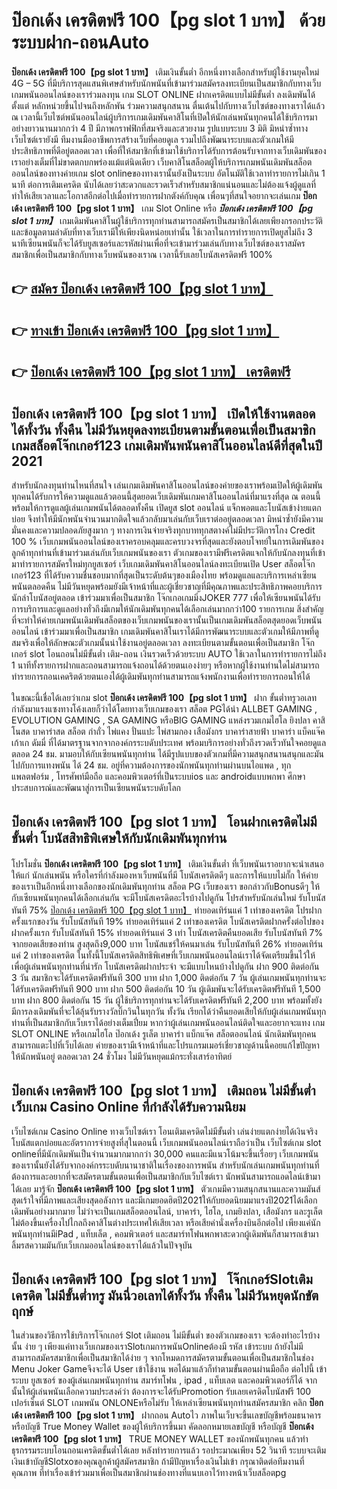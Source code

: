 # ป๊อกเด้ง เครดิตฟรี 100【pg slot 1 บาท】  ด้วยระบบฝาก-ถอนAuto

**ป๊อกเด้ง เครดิตฟรี 100【pg slot 1 บาท】** เติมเงินขั้นต่ำ  อีกหนึ่งทางเลือกสำหรับผู้ใช้งานยุคใหม่ 4G – 5G ที่มีบริการสุดแสนพิเศษสำหรับนักพนันที่เข้ามาร่วมสมัครลงทะเบียนเป็นสมาชิกกับทางเว็บเกมพนันออนไลน์ของเราร่วมลงทุน เกม SLOT ONLINE ฝากเครดิตแบบไม่มีขั้นต่ำ ลงเดิมพันได้ตั้งแต่ หลักหน่วยขึ้นไปจนถึงหลักพัน ร่วมความสนุกสนาน ตื่นเต้นไปกับทางเว็บไซต์ของทางเราได้แล้ว ณ เวลานี้เว็บไซต์พนันออนไลน์ผู้บริการเกมเดิมพันคาสิโนที่เปิดให้นักเล่นพนันทุกคนได้ใช้บริการมาอย่างยาวนานมากกว่า 4 ปี มีภาพกราฟฟิกที่สมจริงและสวยงาม รูปแบบระบบ 3 มิติ
มิหนำซ้ำทางเว็บไซต์เรายังมี ทีมงานมืออาชีพการสร้างเว็บที่คอยดูเล  รวมไปถึงพัฒนาระบบและตัวเกมให้มีประสิทธิภาพที่ดีอยู่ตลอดเวลา เพื่อที่ให้สมาชิกที่เข้ามาใช้บริการได้รับการต้อนรับจากทางเว็บเดิมพันของเราอย่างเต็มที่ไม่ขาดตกบกพร่องแม้แต่นิดเดียว เว็บคาสิโนสล็อตผู้ให้บริการเกมพนันเดิมพันสล็อตออนไลน์ของทางค่ายเกม slot onlineของทางเรานั้นยังเป็นระบบ อัตโนมัติใช้เวลาทำรายการไม่เกิน 1 นาที ต่อการเติมเครดิต นับได้เลยว่าสะดวกและรวดเร็วสำหรับสมาชิกแน่นอนและไม่ต้องแจ้งผู้ดูแลที่ทำให้เสียเวลาและโอกาสอีกต่อไปเมื่อทำรายการฝากตังค์กับคุณ
เพื่อนๆที่สนใจอยากจะเล่นเกม **ป๊อกเด้ง เครดิตฟรี 100【pg slot 1 บาท】** เกม Slot Online หรือ ***ป๊อกเด้ง เครดิตฟรี 100【pg slot 1 บาท】*** เกมเดิมพันคาสิโนผู้ใช้บริการทุกท่านสามารถสมัครเป็นสมาชิกได้เลยเพียงกรอกประวัติและข้อมูลตามลำดับที่ทางเว็บเรามีให้เพียงนิดหน่อยเท่านั้น ใช้เวลาในการทำรายการเปิดยูสไม่ถึง 3 นาทีเซียนพนันก็จะได้รับยูสเซอร์และรหัสผ่านเพื่อที่จะเข้ามาร่วมเล่นกับทางเว็บไซต์ของเราสมัครสมาชิกเพื่อเป็นสมาชิกกับทางเว็บพนันของเราณ เวลานี้รับเลยโบนัสเครดิตฟรี 100%

## 👉 [สมัคร ป๊อกเด้ง เครดิตฟรี 100【pg slot 1 บาท】](https://archa888.com/)
## 👉 [ทางเข้า ป๊อกเด้ง เครดิตฟรี 100【pg slot 1 บาท】](https://archa888.com/)
## 👉 [ป๊อกเด้ง เครดิตฟรี 100【pg slot 1 บาท】 เครดิตฟรี](https://archa888.com/)

## ป๊อกเด้ง เครดิตฟรี 100【pg slot 1 บาท】 เปิดให้ใช้งานตลอด ได้ทั้งวัน ทั้งคืน ไม่มีวันหยุดลงทะเบียนตามขั้นตอนเพื่อเป็นสมาชิก เกมสล็อตโจ๊กเกอร์123 เกมเดิมพันพนันคาสิโนออนไลน์ดีที่สุดในปี 2021

สำหรับนักลงทุนท่านไหนที่สนใจ เล่นเกมเดิมพันคาสิโนออนไลน์ของค่ายของเราพร้อมเปิดให้ผู้เดิมพันทุกคนได้รับการให้ความดูแลแล้วตอนนี้สุดยอดเว็บเดิมพันเกมคาสิโนออนไลน์ที่มาแรงที่สุด ณ ตอนนี้ พร้อมให้การดูแลผู้เล่นเกมพนันได้ตลอดทั้งคืน เปิดยูส slot ออนไลน์ แจ็กพอตและโบนัสเข้าง่ายแตกบ่อย จึงทำให้มีนักพนันจำนวนมากติดใจแล้วกลับมาเล่นกับเว็บเราต่ออยู่ตลอดเวลา มิหนำซ้ำยังมีความมั่นคงและความปลอดภัยสูงมาก ๆ ทางการเงินจ่ายจริงทุกบาททุกสตางค์ไม่มีประวัติการโกง Credit 100 % เว็บเกมพนันออนไลน์ของเราครอบคลุมและครบวงจรที่สุดและยังตอบโจทย์ในการเดิมพันของลูกค้าทุกท่านที่เข้ามาร่วมเล่นกับเว็บเกมพนันของเรา
ตัวเกมของเรามีฟรีเครดิตแจกให้กับนักลงทุนที่เข้ามาทำรายการสมัครใหม่ทุกยูสเซอร์ เว็บเกมเดิมพันคาสิโนออนไลน์ลงทะเบียนเปิด User สล็อตโจ๊กเกอร์123 ที่ได้รับความชื่นชอบมากที่สุดเป็นระดับต้นๆของเมืองไทย พร้อมดูแลและบริการเหล่าเซียนพนันตลอดคืน ไม่มีวันหยุดพร้อมยังมีเจ้าหน้าที่และผู้เชี่ยวชาญที่มีคุณภาพและประสิทธิภาพคอยบริการนักล่าโบนัสอยู่ตลอด เข้าร่วมมาเพื่อเป็นสมาชิก โจ๊กเกอเกมมิ่งJOKER 777 เพื่อให้เซียนพนันได้รับการบริการและดูแลอย่างทั่วถึงมีเกมให้นักเดิมพันทุกคนได้เลือกเล่นมากกว่า100 รายการเกม
สิ่งสำคัญที่จะทำให้ค่ายเกมพนันเดิมพันสล็อตของเว็บเกมพนันของเรานั้นเป็นเกมเดิมพันสล็อตสุดยอดเว็บพนันออนไลน์ เข้าร่วมมาเพื่อเป็นสมาชิก  เกมเดิมพันคาสิโนเราได้มีการพัฒนาระบบและตัวเกมให้มีภาพที่ดูสมจริงเพื่อให้ลักษณะตัวเกมนั้นน่าใช้งานอยู่ตลอดเวลา ลงทะเบียนตามขั้นตอนเพื่อเป็นสมาชิก โจ๊กเกอร์ slot โอนถอนไม่มีขั้นต่ำ เติม-ถอน เงินรวดเร็วด้วยระบบ AUTO ใช้เวลาในการทำรายการไม่ถึง 1 นาทีทั้งรายการฝากและถอนสามารถแจ้งถอนได้ด้วยตนเองง่ายๆ หรือหากผู้ใช้งานท่านใดไม่สามารถทำรายการถอนเคดริตด้วยตนเองได้ผู้เดิมพันทุกท่านสามารถแจ้งพนักงานเพื่อทำรายการถอนให้ได้

ในขณะนี้เชื่อได้เลยว่าเกม slot  **ป๊อกเด้ง เครดิตฟรี 100【pg slot 1 บาท】** ฝาก ขั้นต่ำทรูวอเลท กำลังมาแรงแซงทางโค้งเลยก็ว่าได้โดยทางเว็บเกมของเรา สล็อต PGได้นำ ALLBET GAMING , EVOLUTION GAMING , SA GAMING หรือBIG GAMING แหล่งรวมเกมไฮโล ยิงปลา คาสิโนสด บาคาร่าสด สล็อต กำถั่ว ไพ่แคง ปั่นแปะ ไพ่สามกอง เสือมังกร บาคาร่าสายฟ้า บาคาร่า แบ็คแจ๊ค เก้าเก ดัมมี่ ที่ได้มาตรฐานจากจากองค์กรระบดับประเทศ พร้อมบริการอย่างทั่วถึงรวดเร็วทันใจคอยดูแล ตลอด 24 ชม. มามอบให้กับเซียนพนันทุกท่าน ได้มีรูปแบบของตัวเกมที่มีความสนุกสนานสนุกและมันไปกับการแทงพนัน ได้ 24 ชม. อยู่ที่ความต้องการของนักพนันทุกท่านผ่านบนไอแพด , ทุกแพลตฟอร์ม , โทรศัพท์มือถือ และคอมพิวเตอร์ที่เป็นระบบios และ androidแบบพกพา ศึกษาประสบการณ์และพัฒนาสู่การเป็นเซียนพนันระบดับโลก

## ป๊อกเด้ง เครดิตฟรี 100【pg slot 1 บาท】 โอนฝากเครดิตไม่มีขั้นต่ำ โบนัสสิทธิพิเศษให้กับนักเดิมพันทุกท่าน

โปรโมชั่น **ป๊อกเด้ง เครดิตฟรี 100【pg slot 1 บาท】** เติมเงินขั้นต่ำ ที่เว็บพนันเราอยากจะนำเสนอให้แก่  นักเล่นพนัน หรือใครที่กำลังมองหาเว็บพนันที่มี โบนัสเครดิตดีๆ และการให้แบบไม่กั๊ก ให้ค่ายของเราเป็นอีกหนึ่งทางเลือกของนักเดิมพันทุกท่าน สล็อต PG เว็บของเรา ขอกล่าวกับBonusดีๆ ให้กับเซียนพนันทุกคนได้เลือกเล่นกัน จะมีโบนัสเครดิตอะไรบ้างไปดูกัน
โปรสำหรับนักเล่นใหม่ รับโบนัสทันที 75% [ป๊อกเด้ง เครดิตฟรี 100【pg slot 1 บาท】](https://archa888.com/) ทำยอดเทิร์นแค่ 1 เท่าของเครดิต
โปรฝากครั้งแรกของวัน รับโบนัสทันที 19% ทำยอดเทิร์นแค่ 2 เท่าของเครดิต
โบนัสเครดิตฝากครั้งต่อไปของฝากครั้งแรก รับโบนัสทันที 15% ทำยอดเทิร์นแค่ 3 เท่า
โบนัสเครดิตคืนยอดเสีย รับโบนัสทันที 7% จากยอดเสียของท่าน สูงสุดถึง9,000 บาท
โบนัสแชร์ให้คนมาเล่น รับโบนัสทันที 26% ทำยอดเทิร์นแค่ 2 เท่าของเครดิต
ในทั้งนี้โบนัสเครดิตสิทธิพิเศษที่เว็บเกมพนันออนไลน์เราได้จัดเตรียมขึ้นไว้ให้เพื่อผู้เล่นพนันทุกท่านที่น่ารัก โบนัสเครดิตฝากประจำ จะมีแบบไหนบ้างไปดูกัน
ฝาก 900 ติดต่อกัน 3 วัน สมาชิกจะได้รับเครดิตฟรีทันที 300 บาท
ฝาก 1,000 ติดต่อกัน 7 วัน ผู้เล่นเกมพนันทุกท่านจะได้รับเครดิตฟรีทันที 900 บาท
ฝาก 500 ติดต่อกัน 10 วัน ผู้เดิมพันจะได้รับเครดิตฟรีทันที 1,500 บาท
ฝาก 800 ติดต่อกัน 15 วัน ผู้ใช้บริการทุกท่านจะได้รับเครดิตฟรีทันที 2,200 บาท
พร้อมทั้งยังมีการลงเดิมพันที่จะได้ลุ้นรับรางวัลบิ๊กวินในทุกวัน ทั้งวัน เรียกได้ว่าคืนยอดเสียให้กับผู้เล่นเกมพนันทุกท่านที่เป็นสมาชิกกับเว็บเราได้อย่างเต็มเปี่ยม หากว่าผู้เล่นเกมพนันออนไลน์ติดใจและอยากจะแทง เกม SLOT ONLINE  หรือเกมไฮโล ป๊อกเด้ง รูเล็ต บาคาร่า แบ็กแจ๊ค สล็อตออนไลน์ นักเดิมพันทุกคนสามารถแตะไปที่เว็บได้เลย ค่ายของเรามีเจ้าหน้าที่และโปรแกรมเมอร์เชี่ยวชาญด้านนี้คอยแก้ไขปัญหาให้นักพนันอยู่ ตลอดเวลา 24 ชั่วโมง ไม่มีวันหยุดแม้กระทั่งเสาร์อาทิตย์

## ป๊อกเด้ง เครดิตฟรี 100【pg slot 1 บาท】 เติมถอน ไม่มีขั้นต่ำ  เว็บเกม  Casino Online ที่กำลังได้รับความนิยม

เว็บไซต์เกม  Casino Online ทางเว็บไซต์เรา โอนเติมเครดิตไม่มีขั้นต่ำ เล่นง่ายแตกง่ายได้เงินจริง โบนัสแตกบ่อยและอัตราการจ่ายสูงที่สุในตอนนี้ เว็บเกมพนันออนไลน์เราถือว่าเป็น เว็บไซต์เกม slot onlineที่มีนักเดิมพันเป็นจำนวนมากมากกว่า 30,000 คนและมีแนวโน้มจะขึ้นเรื่อยๆ เว็บเกมพนันของเรานั้นยังได้รับจากองค์กรระบดับนานาชาติในเรื่องของการพนัน สำหรับนักเล่นเกมพนันทุกท่านที่ต้องการและอยากที่จะสมัครตามขั้นตอนเพื่อเป็นสมาชิกกับเว็บไซต์เรา นักพนันสามารถแอดไลน์เข้ามาได้เลย
	มารู้จัก **ป๊อกเด้ง เครดิตฟรี 100【pg slot 1 บาท】** ตัวเกมมีความสนุกสนานและความมันส์สุดเร้าใจที่มีภาพและเสียงสุดอลังการ และมีเกมยอดฮิตปี2021ให้กับยอดนิยมมาแรงปี2021ได้เลือกเดิมพันอย่างมากมาย  ไม่ว่าจะเป็นเกมสล็อตออนไลน์, บาคาร่า, ไฮโล, เกมยิงปลา, เสือมังกร และรูเล็ต ไม่ต้องขึ้นเครื่องไปไกลถึงคาสิโนต่างประเทศให้เสียเวลา หรือเสียค่านั่งเครื่องบินอีกต่อไป เพียงแค่นักพนันทุกท่านมีiPad , แท็บเล็ต , คอมพิวเตอร์ และสมาร์ทโฟนพกพาสะดวกผู้เดิมพันก็สามารถเข้ามาลิ้มรสความมันกับเว็บเกมออนไลน์ของเราได้แล้วในปัจจุบัน

## ป๊อกเด้ง เครดิตฟรี 100【pg slot 1 บาท】 โจ๊กเกอร์Slotเติมเครดิต ไม่มีขั้นต่ำทรู มันนี่วอเลทได้ทั้งวัน ทั้งคืน ไม่มีวันหยุดนักขัตฤกษ์

ในส่วนของวิธีการใช้บริการโจ๊กเกอร์ Slot เติมถอน ไม่มีขั้นต่ำ ของตัวเกมของเรา จะต้องทำอะไรบ้างนั้น ง่าย ๆ เพียงแค่ทางเว็บเกมของเราSlotเกมการพนันOnlineต้องมี รหัส เข้าระบบ ถ้ายังไม่มีสามารถสมัครสมาชิกเพื่อเป็นสมาชิกได้ง่าย ๆ จากโหมดการสมัครตามขั้นตอนเพื่อเป็นสมาชิกในช่อง Menu Joker Gameจึงจะได้ User เข้าใช้งาน พอได้มาแล้วก็ทำตามขั้นตอนผ่านมือถือ ต่อไปนี้
เข้าระบบ ยูสเซอร์  ของผู้เล่นเกมพนันทุกท่าน สมาร์ทโฟน , ipad , แท็บเลต และคอมพิวเตอร์ก็ได้
จากนั้นให้ผู้เล่นพนันเลือกความประสงค์ว่า ต้องการจะได้รับPromotion รับเลยเครดิตโบนัสฟรี 100 เปอร์เซ็นต์  SLOT เกมพนัน ONLONEหรือไม่รับ
ให้เหล่าเซียนพนันทุกท่านสมัครสมาชิก คลิก **ป๊อกเด้ง เครดิตฟรี 100【pg slot 1 บาท】** ฝากถอน Autoไว ภาพในเว็บจะขึ้นเลขบัญชีพร้อมธนาคาร หรือบัญชี True Money Wallet ของผู้ให้บริการขึ้นมา
คัดลอกหมายเลขบัญชี หรือบัญชี **ป๊อกเด้ง เครดิตฟรี 100【pg slot 1 บาท】** TRUE MONEY WALLET ของนักพนันทุกคน แล้วทำธุรกรรมระบบโอนถอนเครดิตขั้นต่ำได้เลย
หลังทำรายการแล้ว รอประมาณเพียง 52 วินาที ระบบจะเติมเงินเข้าบัญชีSlotxoของคุณลูกค้าผู้สมัครสมาชิก
ถ้ามีปัญหาเรื่องเงินไม่เข้า กรุณาติดต่อทีมงานที่คุณภาพ ที่ทำเรื่องเข้าร่วมมาเพื่อเป็นสมาชิกผ่านช่องทางที่แนบเอาไว้ทางหน้าเว็บสล็อตpg


